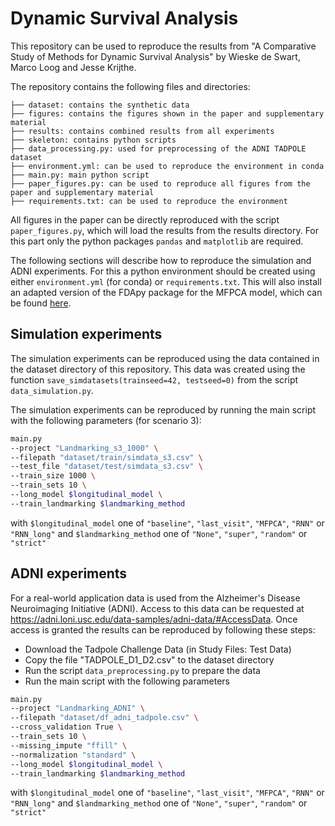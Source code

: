 # Dynamic Survival Analysis

This repository can be used to reproduce the results from "A Comparative Study of Methods for Dynamic Survival Analysis" by Wieske de Swart, Marco Loog and Jesse Krijthe.

The repository contains the following files and directories:
```
├── dataset: contains the synthetic data
├── figures: contains the figures shown in the paper and supplementary material
├── results: contains combined results from all experiments
├── skeleton: contains python scripts
├── data_processing.py: used for preprocessing of the ADNI TADPOLE dataset
├── environment.yml: can be used to reproduce the environment in conda
├── main.py: main python script
├── paper_figures.py: can be used to reproduce all figures from the paper and supplementary material
├── requirements.txt: can be used to reproduce the environment
```

All figures in the paper can be directly reproduced with the script `paper_figures.py`, 
which will load the results from the results directory.
For this part only the python packages `pandas` and `matplotlib` are required. 

The following sections will describe how to reproduce the simulation and ADNI experiments. 
For this a python environment should be created using either `environment.yml` (for conda) or `requirements.txt`. 
This will also install an adapted version of the FDApy package for the MFPCA model, which can be found [here](https://github.com/Wieske/FDApy/tree/mfpca-pace-update).

## Simulation experiments
The simulation experiments can be reproduced using the data contained in the dataset directory of this repository. 
This data was created using the function `save_simdatasets(trainseed=42, testseed=0)` from the script `data_simulation.py`.

The simulation experiments can be reproduced by running the main script with the following parameters (for scenario 3):
```bash
main.py 
--project "Landmarking_s3_1000" \
--filepath "dataset/train/simdata_s3.csv" \
--test_file "dataset/test/simdata_s3.csv" \
--train_size 1000 \
--train_sets 10 \
--long_model $longitudinal_model \
--train_landmarking $landmarking_method
```
with `$longitudinal_model` one of `"baseline"`, `"last_visit"`, `"MFPCA"`, `"RNN"` or `"RNN_long"`
and `$landmarking_method` one of `"None"`, `"super"`, `"random"` or `"strict"`

## ADNI experiments
For a real-world application data is used from the Alzheimer's Disease Neuroimaging Initiative (ADNI). 
Access to this data can be requested at https://adni.loni.usc.edu/data-samples/adni-data/#AccessData.
Once access is granted the results can be reproduced by following these steps:
* Download the Tadpole Challenge Data (in Study Files: Test Data)
* Copy the file "TADPOLE_D1_D2.csv" to the dataset directory
* Run the script `data_preprocessing.py` to prepare the data
* Run the main script with the following parameters
```bash
main.py 
--project "Landmarking_ADNI" \
--filepath "dataset/df_adni_tadpole.csv" \
--cross_validation True \
--train_sets 10 \
--missing_impute "ffill" \
--normalization "standard" \
--long_model $longitudinal_model \
--train_landmarking $landmarking_method 
```
with `$longitudinal_model` one of `"baseline"`, `"last_visit"`, `"MFPCA"`, `"RNN"` or `"RNN_long"`
and `$landmarking_method` one of `"None"`, `"super"`, `"random"` or `"strict"`
